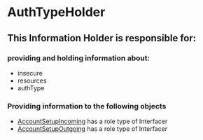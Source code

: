 # AuthTypeHolder
## This Information Holder is responsible for:
### providing and holding information about: 
* insecure
* resources
* authType
### Providing information to the following objects 
* [AccountSetupIncoming](../Interfacers/AccountSetupIncoming.md) has a role type of Interfacer
* [AccountSetupOutgoing](../Interfacers/AccountSetupOutgoing.md) has a role type of Interfacer
